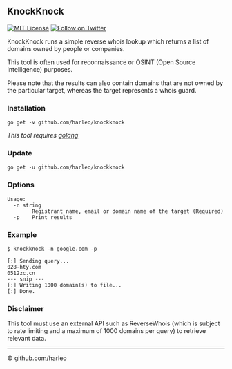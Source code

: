 ## KnockKnock

[![MIT License](https://img.shields.io/github/license/harleo/asnip?label=License&style=flat-square)](https://opensource.org/licenses/MIT)
[![Follow on Twitter](https://img.shields.io/twitter/follow/_harleo?color=00acee&label=Follow%20%40_harleo&style=flat-square)](https://twitter.com/_harleo)

KnockKnock runs a simple reverse whois lookup which returns a list of domains owned by people or companies.

This tool is often used for reconnaissance or OSINT (Open Source Intelligence) purposes.

Please note that the results can also contain domains that are not owned by the particular target, whereas the target represents a whois guard.

### Installation
`go get -v github.com/harleo/knockknock`

_This tool requires [golang](https://golang.org/)_

### Update
`go get -u github.com/harleo/knockknock`

### Options

```console
Usage:
  -n string
        Registrant name, email or domain name of the target (Required)
  -p    Print results
```

### Example

```console
$ knockknock -n google.com -p

[:] Sending query...
028-hty.com
0512zc.cn
--- snip ---
[:] Writing 1000 domain(s) to file...
[:] Done.
```

### Disclaimer
This tool must use an external API such as ReverseWhois (which is subject to rate limiting and a maximum of 1000 domains per query) to retrieve relevant data.

---

&copy; github.com/harleo